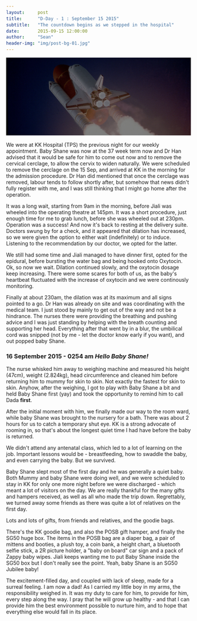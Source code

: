 ```yaml
---
layout:     post
title:      "D-Day - 1 : September 15 2015"
subtitle:   "The countdown begins as we stepped in the hospital"
date:       2015-09-15 12:00:00
author:     "Sean"
header-img: "img/post-bg-01.jpg"
---
```


![header](img/post-bg-01.jpg)

We were at KK Hospital (TPS) the previous night for our weekly appointment. Baby Shane was now at the 37 week term now and Dr Han advised that it would be safe for him to come out now and to remove the cervical cerclage, to allow the cervix to widen naturally. We were scheduled to remove the cerclage on the 15 Sep, and arrived at KK in the morning for the admission procedure. Dr Han did mentioned that once the cerclage was removed, labour tends to follow shortly after, but somehow that news didn't fully register with me, and I was still thinking that I might go home after the operation.

It was a long wait, starting from 9am in the morning, before Jiali was wheeled into the operating theatre at 145pm. It was a short procedure, just enough time for me to grab lunch, before she was wheeled out at 230pm. Operation was a success! And now it's back to resting at the delivery suite. Doctors swung by for a check, and it appeared that dilation has increased, so we were given the option to either wait (indefinitely) or to induce. Listening to the recommendation by our doctor, we opted for the latter.

We still had some time and Jiali managed to have dinner first, opted for the epidural, before bursting the water bag and being hooked onto Oxytocin. Ok, so now we wait. Dilation continued slowly, and the oxytocin dosage keep increasing. There were some scares for both of us, as the baby's heartbeat fluctuated with the increase of oxytocin and we were continously monitoring.

Finally at about 230am, the dilation was at its maximum and all signs pointed to a go. Dr Han was already on site and was coordinating with the medical team. I just stood by mainly to get out of the way and not be a hindrance. The nurses there were providing the breathing and pushing advice and I was just standing by helping with the breath counting and supporting her head. Everything after that went by in a blur, the umbilical cord was snipped (not by me - let the doctor know early if you want), and out popped baby Shane.

### 16 September 2015 - 0254 am _Hello Baby Shane!_

The nurse whisked him away to weighing machine and measured his height (47cm), weight (2.824kg), head circumference and cleaned him before returning him to mummy for skin to skin. Not exactly the fastest for skin to skin. Anyhow, after the weighing, I got to play with Baby Shane a bit and held Baby Shane first (yay) and took the opportunity to remind him to call Dada **first**.

After the initial moment with him, we finally made our way to the room ward, while baby Shane was brought to the nursery for a bath. There was about 2 hours for us to catch a temporary shut eye. KK is a strong advocate of rooming in, so that's about the longest quiet time I had have before the baby is returned.

We didn't attend any antenatal class, which led to a lot of learning on the job. Important lessons would be - breastfeeding, how to swaddle the baby, and even carrying the baby. But we survived.

Baby Shane slept most of the first day and he was generally a quiet baby. Both Mummy and baby Shane were doing well, and we were scheduled to stay in KK for only one more night before we were discharged - which meant a lot of visitors on the day. We are really thankful for the many gifts and hampers received, as well as all who made the trip down. Regrettably, we turned away some friends as there was quite a lot of relatives on the first day.

Lots and lots of gifts, from friends and relatives, and the goodie bags.

There's the KK goodie bag, and also the POSB gift hamper, and finally the SG50 huge box. The items in the POSB bag are a diaper bag, a pair of mittens and booties, a plush toy, a coin bank, a height chart, a bluetooth selfie stick, a 2R picture holder, a "baby on board" car sign and a pack of Zappy baby wipes. Jiali keeps wanting me to put Baby Shane inside the SG50 box but I don't really see the point. Yeah, baby Shane is an SG50 Jubilee baby!

The excitement-filled day, and coupled with lack of sleep, made for a surreal feeling. I am now a dad! As I carried my little boy in my arms, the responsibility weighed in. It was my duty to care for him, to provide for him, every step along the way. I pray that he will grow up healthy - and that I can provide him the best environment possible to nurture him, and to hope that everything else would fall in its place. 
